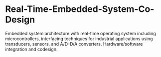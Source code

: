 # Real-Time-Embedded-System-Co-Design
Embedded system architecture with real-time operating system including microcontrollers, interfacing techniques for industrial applications using transducers, sensors, and A/D-D/A converters. Hardware/software integration and codesign.
